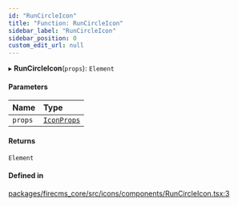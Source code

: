 ```yaml
---
id: "RunCircleIcon"
title: "Function: RunCircleIcon"
sidebar_label: "RunCircleIcon"
sidebar_position: 0
custom_edit_url: null
---
```


▸ **RunCircleIcon**(`props`): `Element`

#### Parameters

| Name | Type |
| :------ | :------ |
| `props` | [`IconProps`](../types/IconProps.md) |

#### Returns

`Element`

#### Defined in

[packages/firecms_core/src/icons/components/RunCircleIcon.tsx:3](https://github.com/FireCMSco/firecms/blob/d45f3739/packages/firecms_core/src/icons/components/RunCircleIcon.tsx#L3)
